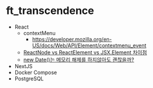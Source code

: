 # ft_transcendence

- React
  - contextMenu
    - https://developer.mozilla.org/en-US/docs/Web/API/Element/contextmenu_event
  - [ReactNode vs ReactElement vs JSX.Element 차이점](https://egas.tistory.com/32)
  - [new Date()는 메모리 해제를 하지않아도 괜찮을까?](https://egas.tistory.com/33?category=489216)
- NextJS
- Docker Compose
- PostgreSQL
